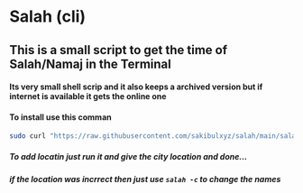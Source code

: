 # Salah (cli)
## This is a small script to get the time of Salah/Namaj in the Terminal

#### Its very small shell scrip and it also keeps a archived version but if internet is available it gets the online one

#### To install use this comman
```bash
sudo curl "https://raw.githubusercontent.com/sakibulxyz/salah/main/salah" -o /usr/bin/salah && sudo chmod +x /usr/bin/salah
```

##### To add locatin just run it and give the city location and done...
##### if the location was incrrect then just use ```salah -c``` to change the names
